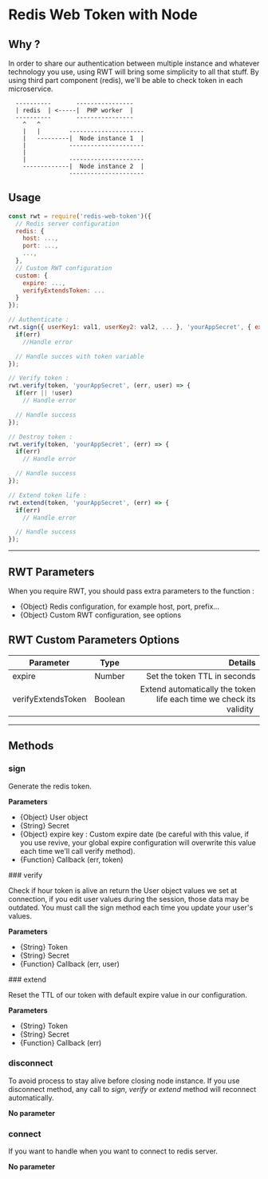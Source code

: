 # Redis Web Token with Node

## Why ?

In order to share our authentication between multiple instance and whatever technology you use, using RWT will bring some simplicity to all that stuff.
By using third part component (redis), we'll be able to check token in each microservice.

```
  ----------       ----------------
  | redis  | <-----|  PHP worker  |
  ----------       ----------------
    ^   ^
    |   |        ---------------------
    |   ---------|  Node instance 1  |
    |            ---------------------
    |
    |            ---------------------
    -------------|  Node instance 2  |
                 ---------------------

```

## Usage

```javascript
const rwt = require('redis-web-token')({
  // Redis server configuration
  redis: {
    host: ...,
    port: ...,
    ...,
  },
  // Custom RWT configuration
  custom: {
    expire: ...,
    verifyExtendsToken: ...
  }
});

// Authenticate :
rwt.sign({ userKey1: val1, userKey2: val2, ... }, 'yourAppSecret', { expire: time in seconds }, (err, token) => {
  if(err)
    //Handle error

  // Handle succes with token variable
});

// Verify token :
rwt.verify(token, 'yourAppSecret', (err, user) => {
  if(err || !user)
    // Handle error

  // Handle success
});

// Destroy token :
rwt.verify(token, 'yourAppSecret', (err) => {
  if(err)
    // Handle error

  // Handle success
});

// Extend token life :
rwt.extend(token, 'yourAppSecret', (err) => {
  if(err)
    // Handle error

  // Handle success
});
```

---

## RWT Parameters

When you require RWT, you should pass extra parameters to the function :

* {Object} Redis configuration, for example host, port, prefix...
* {Object} Custom RWT configuration, see options

## RWT Custom Parameters Options

| Parameter          | Type    | Details                                                             |
|--------------------|:-------:|--------------------------------------------------------------------:|
| expire             | Number  | Set the token TTL in seconds                                        |
| verifyExtendsToken | Boolean | Extend automatically the token life each time we check its validity |

---

## Methods

### sign

Generate the redis token.

**Parameters**

* {Object} User object
* {String} Secret
* {Object} expire key : Custom expire date (be careful with this value, if you use revive, your global expire configuration will overwrite this value each time we'll call verify method).
* {Function} Callback (err, token)

### verify

Check if hour token is alive an return the User object values we set at connection, if you edit user values during the session, those data may be outdated. You must call the sign method each time you update your user's values.

**Parameters**

* {String} Token
* {String} Secret
* {Function} Callback (err, user)

### extend

Reset the TTL of our token with default expire value in our configuration.

**Parameters**

* {String} Token
* {String} Secret
* {Function} Callback (err)

### disconnect

To avoid process to stay alive before closing node instance. If you use disconnect method, any call to *sign*, *verify* or *extend* method will reconnect automatically.

**No parameter**

### connect

If you want to handle when you want to connect to redis server. 

**No parameter**
